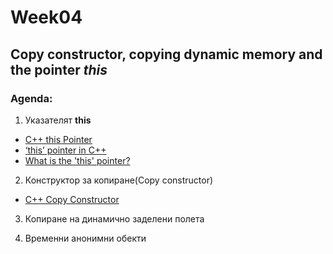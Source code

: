 # Week04

## Copy constructor, copying dynamic memory and the pointer *this*

### Agenda:

1) Указателят **this**
* <a href="https://www.tutorialspoint.com/cplusplus/cpp_this_pointer.htm">C++ this Pointer</a><br/>
* <a href="http://www.geeksforgeeks.org/this-pointer-in-c/">‘this’ pointer in C++</a><br/>
* <a href="http://stackoverflow.com/questions/16492736/what-is-the-this-pointer">What is the 'this' pointer?</a><br/>

2) Конструктор за копиране(Copy constructor)
* <a href="https://www.tutorialspoint.com/cplusplus/cpp_copy_constructor.htm">C++ Copy Constructor </a><br/>

3) Копиране на динамично заделени полета

4) Временни анонимни обекти
